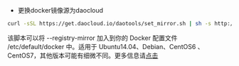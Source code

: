 * 更换docker镜像源为daocloud

```sh
curl -sSL https://get.daocloud.io/daotools/set_mirror.sh | sh -s http://b3c58bfd.m.daocloud.io
```

该脚本可以将 --registry-mirror 加入到你的 Docker 配置文件 /etc/default/docker 中。适用于 Ubuntu14.04、Debian、CentOS6 、CentOS7，其他版本可能有细微不同。更多信息请[点击](https://www.daocloud.io/mirror#accelerator-doc)



